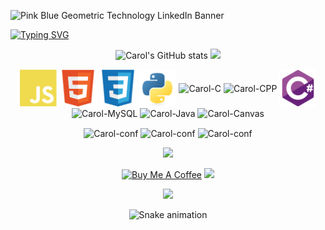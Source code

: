 ![Pink Blue Geometric Technology LinkedIn Banner](https://user-images.githubusercontent.com/89542446/184523508-d720f8fa-c1c0-48d6-ad9d-ec4afb32df87.gif)

[![Typing SVG](https://readme-typing-svg.herokuapp.com/?color=169c7b&size=42&center=true&vCenter=true&width=1150&lines=a+long+time+ago+in+a+galaxy+far+far+away✨;+My+name's+Caroline;Software+Engineering+Student👩🏻‍💻;Welcome!😊;+and+enjoy+a+long+and+prosperous+life🖖🏻;Always🦉)](https://git.io/typing-svg)

<div align="center">

![Carol's GitHub stats](https://github-readme-stats.vercel.app/api?username=CarolFenixBr&show_icons=true&theme=gotham)
<img height="195em" src= "https://github-readme-stats.vercel.app/api/top-langs/?username=CarolFenixBr&langs_count=10&layout=compact&theme=gotham"/>




<p>
<div align="center">
  <img align="center" alt="Carol-Js" height="60"  src="https://raw.githubusercontent.com/devicons/devicon/master/icons/javascript/javascript-plain.svg"target="_blank">
  <img align="center" alt="Carol-HTML" height="60"  src="https://raw.githubusercontent.com/devicons/devicon/master/icons/html5/html5-original.svg"target="_blank">
  <img align="center" alt="Carol-CSS" height="60" src="https://raw.githubusercontent.com/devicons/devicon/master/icons/css3/css3-original.svg"target="_blank">
  <img align="center" alt="Carol-Python" height="60"src="https://raw.githubusercontent.com/devicons/devicon/master/icons/python/python-original.svg"target="_blank">
  <img align="center" alt="Carol-C" height="60"  src="https://cdn.jsdelivr.net/gh/devicons/devicon/icons/c/c-original.svg" />
    <img align="center" alt="Carol-CPP" height="60" src="https://cdn.jsdelivr.net/gh/devicons/devicon/icons/cplusplus/cplusplus-original.svg" />
  <img align="center" alt="Carol-Csharp" height="60"  src="https://raw.githubusercontent.com/devicons/devicon/master/icons/csharp/csharp-original.svg"target="_blank">
  <img align="center" alt="Carol-MySQL" height="60" src="https://cdn.jsdelivr.net/gh/devicons/devicon/icons/mysql/mysql-original-wordmark.svg" />          
   <img align="center" alt="Carol-Java" height="60" src="https://cdn.jsdelivr.net/gh/devicons/devicon/icons/java/java-original.svg" />
  <img align="center" alt="Carol-Canvas" height="60"  src="https://cdn.jsdelivr.net/gh/devicons/devicon/icons/canva/canva-original.svg" target="_blank"/>  
</div>

<p>
  </a>
  <div align="center">
  <img align="center" alt="Carol-conf" src="https://img.shields.io/badge/AMD-Ryzen_5_5600G-ED1C24?style=for-the-badge&logo=amd&logoColor=white" height="30" target="_blank"/>
  <img align="center" alt="Carol-conf" src="https://img.shields.io/badge/Windows-0078D6?style=for-the-badge&logo=windows&logoColor=white" height="30" target="_blank"/>
   <img align="center" alt="Carol-conf" src="https://cdn.jsdelivr.net/gh/devicons/devicon/icons/ubuntu/ubuntu-plain-wordmark.svg" height="40" target="_blank"/> 
   
<p>
<div align="center">  
  <a href="https://www.linkedin.com/in/carolinevsc" target="_blank"> <img src="https://img.shields.io/badge/LinkedIn-0077B5?style=for-the-badge&logo=linkedin&logoColor=white"/ height="30" >
    </p>    
  </a>  
        
   <div align="center">
  <a href="https://www.buymeacoffee.com/CarolFenixBr" target="_blank"><img src="https://cdn.buymeacoffee.com/buttons/v2/default-yellow.png" alt="Buy Me A Coffee" height="50px" width="200px" target="_blank" ></a>
  <a href="https://app.picpay.com/user/carv.code/" target="_blank"><img src="https://img.shields.io/badge/picpay-21C25E?style=for-the-badge&logo=picpay&logoColor=white" height="50px width="200px" target="_blank" ></a>
</p>

  <div align="center">
<img src="https://media.giphy.com/media/RbDKaczqWovIugyJmW/giphy.gif" height="280em" target="_blank"/>
</div>

![Snake animation](https://github.com/CarolFenixBr/CarolFenixBr/blob/output/github-contribution-grid-snake.svg)






  


